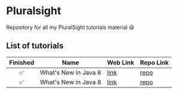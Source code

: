 # Pluralsight
Repository for all my PluralSight tutorials material :smiley:

## List of tutorials

|Finished|Name|Web Link|Repo Link|
|:---:|---|---|---|
|:white_check_mark:|What's New in Java 8|[link](https://app.pluralsight.com/library/courses/java-8-whats-new/table-of-contents)|[repo](https://github.com/fredlo2010/pluralsight/tree/master/introduction-to-lambda-expressions-in-java-8)
|:white_check_mark:|What's New in Java 8|[link](https://app.pluralsight.com/library/courses/java-microservices-spring-cloud-developing-services/table-of-contents)|[repo](https://github.com/fredlo2010/pluralsight/tree/master/java-microservices-with-spring-could-developing-services)
